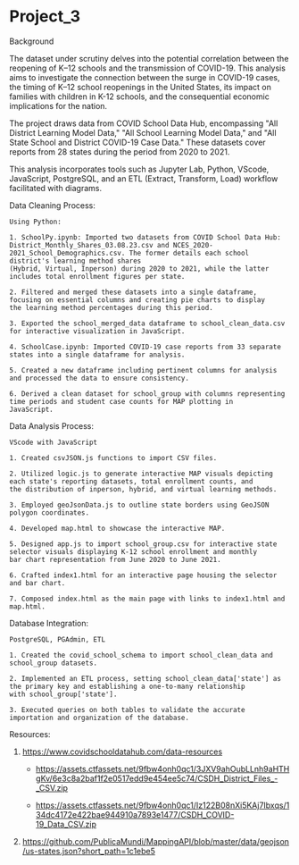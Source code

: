 # Project_3

Background

The dataset under scrutiny delves into the potential correlation between the reopening of K–12 schools and the transmission of COVID-19. This analysis aims to investigate the connection between the surge in COVID-19 cases, the timing of K–12 school reopenings in the United States, its impact on families with children in K-12 schools, and the consequential economic implications for the nation.

The project draws data from COVID School Data Hub, encompassing "All District Learning Model Data," "All School Learning Model Data," and "All State School and District COVID-19 Case Data." These datasets cover reports from 28 states during the period from 2020 to 2021. 

This analysis incorporates tools such as Jupyter Lab, Python, VScode, JavaScript, PostgreSQL, and an ETL (Extract, Transform, Load) workflow facilitated with diagrams.

Data Cleaning Process:

    Using Python:
    
    1. SchoolPy.ipynb: Imported two datasets from COVID School Data Hub: District_Monthly_Shares_03.08.23.csv and NCES_2020-2021_School_Demographics.csv. The former details each school district's learning method shares 
    (Hybrid, Virtual, Inperson) during 2020 to 2021, while the latter includes total enrollment figures per state.
        
    2. Filtered and merged these datasets into a single dataframe, focusing on essential columns and creating pie charts to display 
    the learning method percentages during this period.
        
    3. Exported the school_merged_data dataframe to school_clean_data.csv for interactive visualization in JavaScript.
        
    4. SchoolCase.ipynb: Imported COVID-19 case reports from 33 separate states into a single dataframe for analysis.
        
    5. Created a new dataframe including pertinent columns for analysis and processed the data to ensure consistency.
        
    6. Derived a clean dataset for school_group with columns representing time periods and student case counts for MAP plotting in 
    JavaScript.

Data Analysis Process:

    VScode with JavaScript
    
    1. Created csvJSON.js functions to import CSV files.
        
    2. Utilized logic.js to generate interactive MAP visuals depicting each state's reporting datasets, total enrollment counts, and 
    the distribution of inperson, hybrid, and virtual learning methods.
        
    3. Employed geoJsonData.js to outline state borders using GeoJSON polygon coordinates.
    
    4. Developed map.html to showcase the interactive MAP.
        
    5. Designed app.js to import school_group.csv for interactive state selector visuals displaying K-12 school enrollment and monthly 
    bar chart representation from June 2020 to June 2021. 
        
    6. Crafted index1.html for an interactive page housing the selector and bar chart.
        
    7. Composed index.html as the main page with links to index1.html and map.html.

Database Integration:

    PostgreSQL, PGAdmin, ETL
    
    1. Created the covid_school_schema to import school_clean_data and school_group datasets.
        
    2. Implemented an ETL process, setting school_clean_data['state'] as the primary key and establishing a one-to-many relationship 
    with school_group['state'].
        
    3. Executed queries on both tables to validate the accurate importation and organization of the database.

Resources: 

1. https://www.covidschooldatahub.com/data-resources
    
    * https://assets.ctfassets.net/9fbw4onh0qc1/3JXV9ahOubLLnh9aHTHgKv/6e3c8a2baf1f2e0517edd9e454ee5c74/CSDH_District_Files_-_CSV.zip
        
    * https://assets.ctfassets.net/9fbw4onh0qc1/Iz122B08nXi5KAj7Ibxqs/134dc4172e422bae944910a7893e1477/CSDH_COVID-19_Data_CSV.zip
        
2. https://github.com/PublicaMundi/MappingAPI/blob/master/data/geojson/us-states.json?short_path=1c1ebe5

       
    